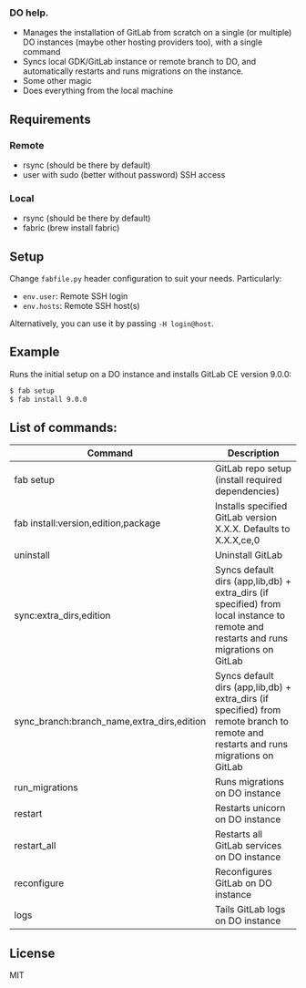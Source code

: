 ### DO help.

  - Manages the installation of GitLab from scratch on a single (or multiple) DO instances (maybe other hosting providers too), with a single command
  - Syncs local GDK/GitLab instance or remote branch to DO, and automatically restarts and runs migrations on the instance.
  - Some other magic
  - Does everything from the local machine

## Requirements
### Remote
 - rsync (should be there by default)
 - user with sudo (better without password) SSH access
### Local
 - rsync (should be there by default)
 - fabric (brew install fabric)

## Setup

Change `fabfile.py` header configuration to suit your needs. Particularly:

 - `env.user`: Remote SSH login
 - `env.hosts`: Remote SSH host(s)

Alternatively, you can use it by passing `-H login@host`.

## Example

Runs the initial setup on a DO instance and installs GitLab CE version 9.0.0:

```sh
$ fab setup
$ fab install 9.0.0
```

## List of commands:

| Command | Description |
| ------ | ------ |
| fab setup | GitLab repo setup (install required dependencies) |
| fab install:version,edition,package | Installs specified GitLab version X.X.X. Defaults to X.X.X,ce,0|
| uninstall | Uninstall GitLab |
| sync:extra_dirs,edition | Syncs default dirs (app,lib,db) + extra_dirs (if specified) from local instance to remote and restarts and runs migrations on GitLab |
| sync_branch:branch_name,extra_dirs,edition | Syncs default dirs (app,lib,db) + extra_dirs (if specified) from remote branch to remote and restarts and runs migrations on GitLab |
| run_migrations | Runs migrations on DO instance |
| restart | Restarts unicorn on DO instance |
| restart_all | Restarts all GitLab services on DO instance |
| reconfigure | Reconfigures GitLab on DO instance |
| logs | Tails GitLab logs on DO instance |

License
----

MIT

